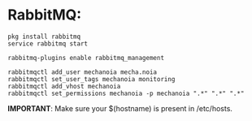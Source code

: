 # RabbitMQ:

```
pkg install rabbitmq
service rabbitmq start

rabbitmq-plugins enable rabbitmq_management

rabbitmqctl add_user mechanoia mecha.noia
rabbitmqctl set_user_tags mechanoia monitoring
rabbitmqctl add_vhost mechanoia
rabbitmqctl set_permissions mechanoia -p mechanoia ".*" ".*" ".*"
```

**IMPORTANT**: Make sure your $(hostname) is present in /etc/hosts.
